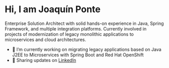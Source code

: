 # Hi, I am Joaquín Ponte

Enterprise Solution Architect with solid hands-on experience in Java, Spring Framework, and multiple integration platforms. Currently involved in projects of modernization of legacy monolithic applications to microservices and cloud architectures. 

- 🔭 I’m currently working on migrating legacy applications based on Java J2EE to Microservices with Spring Boot and Red Hat OpenShift
- 💼 Sharing updates on <a href="https://www.linkedin.com/in/joaquinponte/">LinkedIn</a>
<!--
**jpontdia/jpontdia** is a ✨ _special_ ✨ repository because its `README.md` (this file) appears on your GitHub profile.

Here are some ideas to get you started:

- 🔭 I’m currently working on ...
- 🌱 I’m currently learning ...
- 👯 I’m looking to collaborate on ...
- 🤔 I’m looking for help with ...
- 💬 Ask me about ...
- 📫 How to reach me: ...
- 😄 Pronouns: ...
- ⚡ Fun fact: ...
-->
